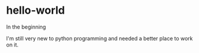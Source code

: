 # hello-world
In the beginning

I'm still very new to python programming and needed a better place to work on it.
